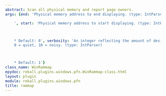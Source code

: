 ```yaml
---
abstract: Scan all physical memory and report page owners.
args: {end: 'Physical memory address to end displaying. (type: IntParser)

    ', start: 'Physical memory address to start displaying. (type: IntParser)



    * Default: 0', verbosity: 'An integer reflecting the amount of desired output:
    0 = quiet, 10 = noisy. (type: IntParser)



    * Default: 1'}
class_name: WinRammap
epydoc: rekall.plugins.windows.pfn.WinRammap-class.html
layout: plugin
module: rekall.plugins.windows.pfn
title: rammap
---
```

